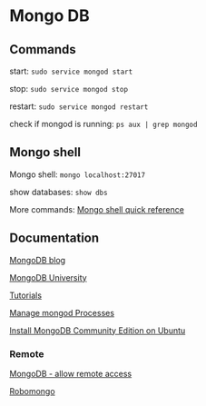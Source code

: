 # Mongo DB

## Commands

start: `sudo service mongod start`

stop: `sudo service mongod stop`

restart: `sudo service mongod restart`

check if mongod is running: `ps aux | grep mongod`

## Mongo shell

Mongo shell: `mongo localhost:27017`

show databases: `show dbs`


More commands: [Mongo shell quick reference](https://docs.mongodb.com/manual/reference/mongo-shell/)

## Documentation

[MongoDB blog](https://www.mongodb.com/blog)

[MongoDB University](https://university.mongodb.com/)

[Tutorials](https://docs.mongodb.com/manual/tutorial/)

[Manage mongod Processes](https://docs.mongodb.com/manual/tutorial/manage-mongodb-processes/)

[Install MongoDB Community Edition on Ubuntu](https://docs.mongodb.com/manual/tutorial/install-mongodb-on-ubuntu/)

### Remote 

[MongoDB - allow remote access](https://www.mkyong.com/mongodb/mongodb-allow-remote-access/)

[Robomongo](https://robomongo.org/)